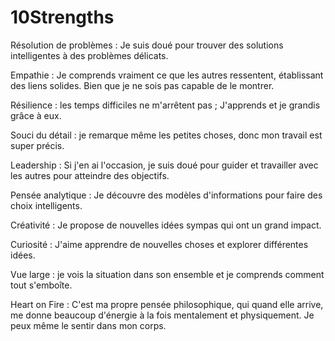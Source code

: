 # 10Strengths
Résolution de problèmes : Je suis doué pour trouver des solutions intelligentes à des problèmes délicats.

Empathie : Je comprends vraiment ce que les autres ressentent, établissant des liens solides. Bien que je ne sois pas capable de le montrer.

Résilience : les temps difficiles ne m'arrêtent pas ; J'apprends et je grandis grâce à eux.

Souci du détail : je remarque même les petites choses, donc mon travail est super précis.

Leadership : Si j'en ai l'occasion, je suis doué pour guider et travailler avec les autres pour atteindre des objectifs.

Pensée analytique : Je découvre des modèles d'informations pour faire des choix intelligents.

Créativité : Je propose de nouvelles idées sympas qui ont un grand impact.

Curiosité : J'aime apprendre de nouvelles choses et explorer différentes idées.

Vue large : je vois la situation dans son ensemble et je comprends comment tout s'emboîte.

Heart on Fire : C'est ma propre pensée philosophique, qui quand elle arrive, me donne beaucoup d'énergie à la fois mentalement et physiquement. Je peux même le sentir dans mon corps.
